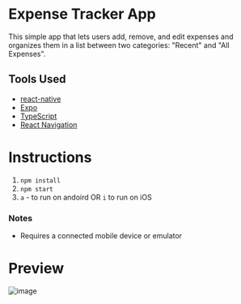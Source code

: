 # Expense Tracker App

This simple app that lets users add, remove, and edit expenses and organizes them in a list between two categories: "Recent" and "All Expenses".

## Tools Used

- [react-native](https://reactnative.dev/)
- [Expo](https://expo.dev/) 
- [TypeScript](https://www.typescriptlang.org/)
- [React Navigation](https://reactnavigation.org/)

# Instructions

1. `npm install`
2. `npm start`
3. `a` - to run on andoird OR `i` to run on iOS

### Notes

- Requires a connected mobile device or emulator

# Preview

![image](https://github.com/hchang604/expense-tracker-app/assets/82110542/5473c061-8e54-40c7-94a9-9ca989d96382)
